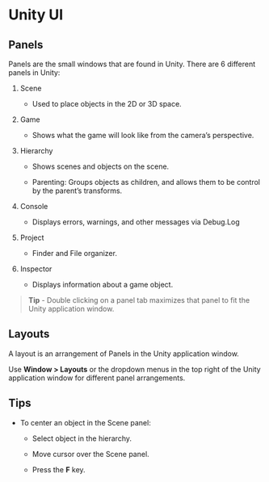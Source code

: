 # Unity UI

## Panels

Panels are the small windows that are found in Unity. There are 6 different panels in Unity:

1. Scene

    * Used to place objects in the 2D or 3D space.

2. Game

    * Shows what the game will look like from the camera’s perspective.

3. Hierarchy

    * Shows scenes and objects on the scene.

    * Parenting: Groups objects as children, and allows them to be control by the parent’s transforms.

4. Console

    * Displays errors, warnings, and other messages via Debug.Log

5. Project

    * Finder and File organizer.

6. Inspector

    * Displays information about a game object.

> **Tip** - Double clicking on a panel tab maximizes that panel to fit the Unity application window.

## Layouts

A layout is an arrangement of Panels in the Unity application window.

Use **Window > Layouts** or the dropdown menus in the top right of the Unity application window for different panel arrangements.

## Tips

* To center an object in the Scene panel:

    * Select object in the hierarchy.

    * Move cursor over the Scene panel.

    * Press the **F** key.